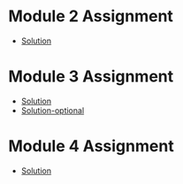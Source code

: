 # Module 2 Assignment
* [Solution](https://faranak-tk.github.io/coursera-html-css-js/module2-solution/)

# Module 3 Assignment
* [Solution](https://faranak-tk.github.io/coursera-html-css-js/module3-solution/)
* [Solution-optional](https://faranak-tk.github.io/coursera-html-css-js/module3-solution-optional/)

# Module 4 Assignment
* [Solution](https://faranak-tk.github.io/coursera-html-css-js/module4-solution/)
